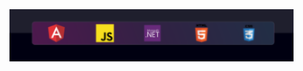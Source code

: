 
<img src="https://github.com/muhammed-shafeeque/muhammed-shafeeque/blob/main/profile-back.PNG" alt="banner that says Muhammed Shafeeque - software developer, designer">
